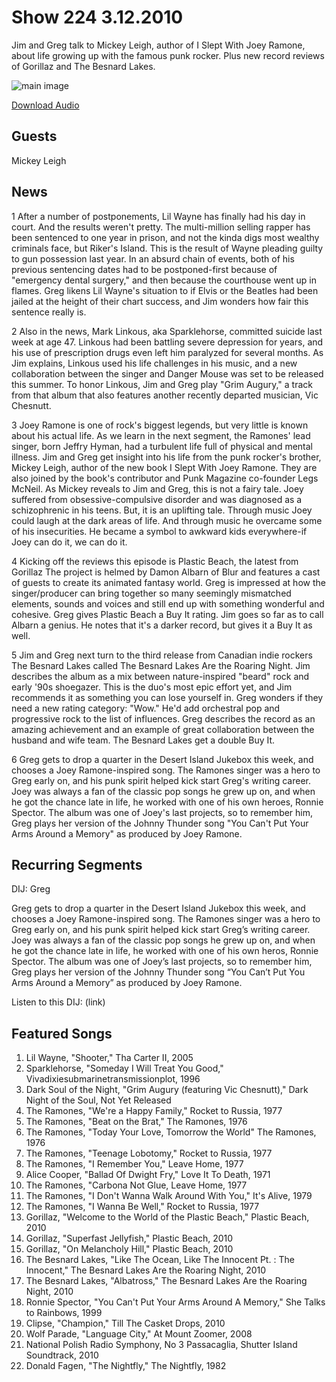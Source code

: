 # Show 224 3.12.2010
Jim and Greg talk to Mickey Leigh, author of I Slept With Joey Ramone, about life growing up with the famous punk rocker. Plus new record reviews of Gorillaz and The Besnard Lakes. 

![main image](http://www.soundopinions.org/images/2010/mickeyleigh.jpg)

[Download Audio](http://audio.soundopinions.org/streams/2010/03/so_20100312.m3u)

## Guests
Mickey Leigh

## News
1 After a number of postponements, Lil Wayne has finally had his day in court. And the results weren't pretty. The multi-million selling rapper has been sentenced to one year in prison, and not the kinda digs most wealthy criminals face, but Riker's Island. This is the result of Wayne pleading guilty to gun possession last year. In an absurd chain of events, both of his previous sentencing dates had to be postponed-first because of "emergency dental surgery," and then because the courthouse went up in flames. Greg likens Lil Wayne's situation to if Elvis or the Beatles had been jailed at the height of their chart success, and Jim wonders how fair this sentence really is.

2 Also in the news, Mark Linkous, aka Sparklehorse, committed suicide last week at age 47. Linkous had been battling severe depression for years, and his use of prescription drugs even left him paralyzed for several months. As Jim explains, Linkous used his life challenges in his music, and a new collaboration between the singer and Danger Mouse was set to be released this summer. To honor Linkous, Jim and Greg play "Grim Augury," a track from that album that also features another recently departed musician, Vic Chesnutt.

3 Joey Ramone is one of rock's biggest legends, but very little is known about his actual life. As we learn in the next segment, the Ramones' lead singer, born Jeffry Hyman, had a turbulent life full of physical and mental illness. Jim and Greg get insight into his life from the punk rocker's brother, Mickey Leigh, author of the new book I Slept With Joey Ramone. They are also joined by the book's contributor and Punk Magazine co-founder Legs McNeil. As Mickey reveals to Jim and Greg, this is not a fairy tale. Joey suffered from obsessive-compulsive disorder and was diagnosed as a schizophrenic in his teens. But, it is an uplifting tale. Through music Joey could laugh at the dark areas of life. And through music he overcame some of his insecurities. He became a symbol to awkward kids everywhere-if Joey can do it, we can do it.

4 Kicking off the reviews this episode is Plastic Beach, the latest from Gorillaz The project is helmed by Damon Albarn of Blur and features a cast of guests to create its animated fantasy world. Greg is impressed at how the singer/producer can bring together so many seemingly mismatched elements, sounds and voices and still end up with something wonderful and cohesive. Greg gives Plastic Beach a Buy It rating. Jim goes so far as to call Albarn a genius. He notes that it's a darker record, but gives it a Buy It as well.

5 Jim and Greg next turn to the third release from Canadian indie rockers The Besnard Lakes called The Besnard Lakes Are the Roaring Night. Jim describes the album as a mix between nature-inspired "beard" rock and early '90s shoegazer. This is the duo's most epic effort yet, and Jim recommends it as something you can lose yourself in. Greg wonders if they need a new rating category: "Wow." He'd add orchestral pop and progressive rock to the list of influences. Greg describes the record as an amazing achievement and an example of great collaboration between the husband and wife team. The Besnard Lakes get a double Buy It. 

6 Greg gets to drop a quarter in the Desert Island Jukebox this week, and chooses a Joey Ramone-inspired song. The Ramones singer was a hero to Greg early on, and his punk spirit helped kick start Greg's writing career. Joey was always a fan of the classic pop songs he grew up on, and when he got the chance late in life, he worked with one of his own heroes, Ronnie Spector. The album was one of Joey's last projects, so to remember him, Greg plays her version of the Johnny Thunder song "You Can't Put Your Arms Around a Memory" as produced by Joey Ramone.

## Recurring Segments
DIJ: Greg

Greg gets to drop a quarter in the Desert Island Jukebox this week, and chooses a Joey Ramone-inspired song. The Ramones singer was a hero to Greg early on, and his punk spirit helped kick start Greg’s writing career. Joey was always a fan of the classic pop songs he grew up on, and when he got the chance late in life, he worked with one of his own heros, Ronnie Spector. The album was one of Joey’s last projects, so to remember him, Greg plays her version of the Johnny Thunder song “You Can’t Put You Arms Around a Memory” as produced by Joey Ramone.

Listen to this DIJ: (link)

## Featured Songs
1. Lil Wayne, "Shooter," Tha Carter II, 2005
2. Sparklehorse, "Someday I Will Treat You Good," Vivadixiesubmarinetransmissionplot, 1996
3. Dark Soul of the Night, "Grim Augury (featuring Vic Chesnutt)," Dark Night of the Soul, Not Yet Released
4. The Ramones, "We're a Happy Family," Rocket to Russia, 1977
5. The Ramones, "Beat on the Brat," The Ramones, 1976
6. The Ramones, "Today Your Love, Tomorrow the World" The Ramones, 1976
7. The Ramones, "Teenage Lobotomy," Rocket to Russia, 1977
8. The Ramones, "I Remember You," Leave Home, 1977
9. Alice Cooper, "Ballad Of Dwight Fry," Love It To Death, 1971
10. The Ramones, "Carbona Not Glue, Leave Home, 1977
11. The Ramones, "I Don't Wanna Walk Around With You," It's Alive, 1979
12. The Ramones, "I Wanna Be Well," Rocket to Russia, 1977
13. Gorillaz, "Welcome to the World of the Plastic Beach," Plastic Beach, 2010 
14. Gorillaz, "Superfast Jellyfish," Plastic Beach, 2010
15. Gorillaz, "On Melancholy Hill," Plastic Beach, 2010
16. The Besnard Lakes, "Like The Ocean, Like The Innocent Pt. : The Innocent," The Besnard Lakes Are the Roaring Night, 2010
17. The Besnard Lakes, "Albatross," The Besnard Lakes Are the Roaring Night, 2010
18. Ronnie Spector, "You Can't Put Your Arms Around A Memory," She Talks to Rainbows, 1999
19. Clipse, "Champion," Till The Casket Drops, 2010
20. Wolf Parade, "Language City," At Mount Zoomer, 2008
21. National Polish Radio Symphony, No 3 Passacaglia, Shutter Island Soundtrack, 2010
22. Donald Fagen, "The Nightfly," The Nightfly, 1982

